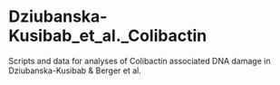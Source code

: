 # Dziubanska-Kusibab_et_al._Colibactin
Scripts and data for analyses of Colibactin associated DNA damage in Dziubanska-Kusibab &amp; Berger et al.
